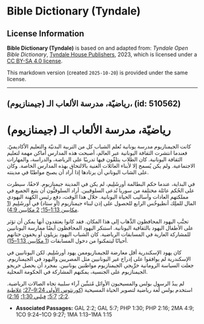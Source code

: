 # Bible Dictionary (Tyndale)

## License Information

**Bible Dictionary (Tyndale)** is based on and adapted from: _Tyndale Open Bible Dictionary_, [Tyndale House Publishers](https://tyndaleopenresources.com/), 2023, which is licensed under a [CC BY-SA 4.0 license](https://creativecommons.org/licenses/by-sa/4.0/legalcode.en).

This markdown version (created `2025-10-20`) is provided under the same license.



--------------------------------

## رياضيّة، مدرسة الألعاب الـ (جيمنازيوم)، (id: 510562)

**رياضيّة، مدرسة الألعاب الـ (جيمنازيوم)**
==========================================

كانت الجيمنازيوم مدرسة يونانية تُعلم الشباب كل من التربية البدنيّة والتعليم الأكاديميّ. فعندما انتشرت الثقافة اليونانية عبر العالم، أصبحت هذه المدارس أماكن مهمة لتعليم الثقافة اليونانية. كان الطلاب يتلقّون فيها تدريبًا على الرياضة، والدراسة، والمهارات الاجتماعية. ولم يكن يُسمح إلا لأبناء العائلات الغنية بالالتحاق بهذه المدارس الخاصة. وكان على الشاب اليوناني أن يرتادها إذا أراد أن يصبح مواطنًا في مدينته.

في البداية، عندما حكم البطالمة أورشَلِيم، لم يكن في المدينة جيمنازيوم. لاحقًا، سيطرت على الحُكم عائلة مختلفة من سوريا تُدعى السلوقيين. أراد السلوقيُّون أن يتبع الجميع في مملكتهم العادات وأساليب الحياة اليونانية. خلال هذا الوقت، دفع رئيس الكهنة اليهودي المال للملِك أنطيوخُس الرابع للحصول على إذن لبناء جيمنازيوم (أو ستاد) في أورشَلِيم ([1 مكابيين 1:13–15؛](https://ref.ly/1Macc1:13-1Macc1:15) [2 مكابيين 4:9](https://ref.ly/2Macc4:9)).

تجنَّب اليهود المحافظون الذَّهاب إلى هذا المكان. فقد كانوا يعتقدون أنها يمكن أن تؤثر على الأطفال اليهود بالثقافية اليونانية. استنكر اليهود المحافظون أيضًا ممارسة اليونانيين للمشاركة العارية في المسابقات الرياضية. كان الشباب اليهود يزيلون أو يخفون ختانهم أحيانًا ليتمكنوا من دخول المسابقات ([1 مكابيين 1:13–15](https://ref.ly/1Macc1:13-1Macc1:15)).

كان يهود الإسكندرية أقل معارضة للجيمنازيوممن يهود أورشَلِيم. لكن اليونانيين في الإسكندرية لم يوافقوا على إدراج غير اليونانيين مثل المصريين واليهود في الجيمنازيوم. جعلت السياسة الرومانية خرِّيجي الجيمنازيوم مواطنين يونانيين. بمجرد أن يحصل خريجو الجيمنازيوم على الجنسية، يمكنهم المشاركة في الحكومة المحلية.

لم يبدُ الرسول بولس والمسيحيون الأوائل مُتبنِّين آراء سلبية تجاه الصالات الرياضية. استخدم بولس لُغة رياضية لتصوير الحياة المسيحية ([كورنثوس الأولى 9:24](https://ref.ly/1Cor9:24-1Cor9:27)[–](https://ref.ly/1Macc1:13-1Macc1:15)[27؛](https://ref.ly/1Cor9:24-1Cor9:27) [غلاطية 2:2؛](https://ref.ly/Gal2:2) [5:7؛](https://ref.ly/Gal5:7) [فيلبي 1:30؛](https://ref.ly/Phil1:30) [2:16](https://ref.ly/Phil2:16)).

* **Associated Passages:** GAL 2:2; GAL 5:7; PHP 1:30; PHP 2:16; 2MA 4:9; 1CO 9:24–1CO 9:27; 1MA 1:13–1MA 1:15

